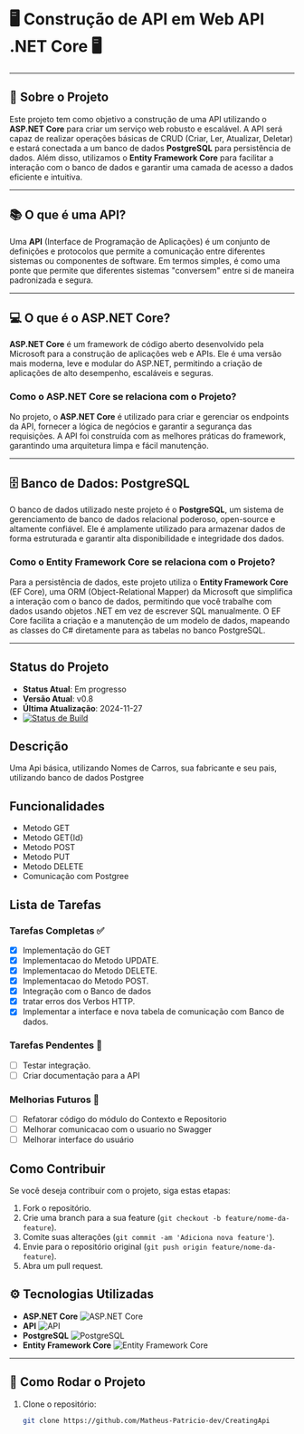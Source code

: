# 🖥️ **Construção de API em Web API .NET Core** 🖥️

---

## 🚀 Sobre o Projeto

Este projeto tem como objetivo a construção de uma API utilizando o **ASP.NET Core** para criar um serviço web robusto e escalável. A API será capaz de realizar operações básicas de CRUD (Criar, Ler, Atualizar, Deletar) e estará conectada a um banco de dados **PostgreSQL** para persistência de dados. Além disso, utilizamos o **Entity Framework Core** para facilitar a interação com o banco de dados e garantir uma camada de acesso a dados eficiente e intuitiva.

---

## 📚 O que é uma API?

Uma **API** (Interface de Programação de Aplicações) é um conjunto de definições e protocolos que permite a comunicação entre diferentes sistemas ou componentes de software. Em termos simples, é como uma ponte que permite que diferentes sistemas "conversem" entre si de maneira padronizada e segura.

---

## 💻 O que é o ASP.NET Core?

**ASP.NET Core** é um framework de código aberto desenvolvido pela Microsoft para a construção de aplicações web e APIs. Ele é uma versão mais moderna, leve e modular do ASP.NET, permitindo a criação de aplicações de alto desempenho, escaláveis e seguras.

### Como o ASP.NET Core se relaciona com o Projeto?

No projeto, o **ASP.NET Core** é utilizado para criar e gerenciar os endpoints da API, fornecer a lógica de negócios e garantir a segurança das requisições. A API foi construída com as melhores práticas do framework, garantindo uma arquitetura limpa e fácil manutenção.

---

## 🗄️ Banco de Dados: PostgreSQL

O banco de dados utilizado neste projeto é o **PostgreSQL**, um sistema de gerenciamento de banco de dados relacional poderoso, open-source e altamente confiável. Ele é amplamente utilizado para armazenar dados de forma estruturada e garantir alta disponibilidade e integridade dos dados.

### Como o Entity Framework Core se relaciona com o Projeto?

Para a persistência de dados, este projeto utiliza o **Entity Framework Core** (EF Core), uma ORM (Object-Relational Mapper) da Microsoft que simplifica a interação com o banco de dados, permitindo que você trabalhe com dados usando objetos .NET em vez de escrever SQL manualmente. O EF Core facilita a criação e a manutenção de um modelo de dados, mapeando as classes do C# diretamente para as tabelas no banco PostgreSQL.

---

## Status do Projeto
- **Status Atual**: Em progresso
- **Versão Atual**: v0.8
- **Última Atualização**: 2024-11-27
- [![Status de Build](https://img.shields.io/badge/build-passing-brightgreen)](https://ci.example.com)

## Descrição
Uma Api básica, utilizando Nomes de Carros, sua fabricante e seu pais, utilizando banco de dados Postgree

## Funcionalidades
- Metodo GET
- Metodo GET{Id}
- Metodo POST
- Metodo PUT
- Metodo DELETE
- Comunicação com Postgree

## Lista de Tarefas

### Tarefas Completas ✅
- [x] Implementação do GET
- [x] Implementacao do Metodo UPDATE.
- [x] Implementacao do Metodo DELETE.
- [x] Implementacao do Metodo POST.
- [x] Integração com o Banco de dados
- [x] tratar erros dos Verbos HTTP.
- [x] Implementar a interface e nova tabela de comunicação com Banco de dados.
 
### Tarefas Pendentes 🚧
- [ ] Testar integração.
- [ ] Criar documentação para a API

### Melhorias Futuros 🌱
- [ ] Refatorar código do módulo do Contexto e Repositorio
- [ ] Melhorar comunicacao com o usuario no Swagger
- [ ] Melhorar interface do usuário

## Como Contribuir
Se você deseja contribuir com o projeto, siga estas etapas:
1. Fork o repositório.
2. Crie uma branch para a sua feature (`git checkout -b feature/nome-da-feature`).
3. Comite suas alterações (`git commit -am 'Adiciona nova feature'`).
4. Envie para o repositório original (`git push origin feature/nome-da-feature`).
5. Abra um pull request.


## ⚙️ Tecnologias Utilizadas

- **ASP.NET Core** ![ASP.NET Core](https://img.shields.io/badge/-ASP.NET%20Core-512BD4?style=flat&logo=aspnetcore&logoColor=white)
- **API** ![API](https://img.shields.io/badge/-API-25D366?style=flat&logo=api&logoColor=white)
- **PostgreSQL** ![PostgreSQL](https://img.shields.io/badge/-PostgreSQL-336791?style=flat&logo=postgresql&logoColor=white)
- **Entity Framework Core** ![Entity Framework Core](https://img.shields.io/badge/-Entity%20Framework%20Core-7C7C7C?style=flat&logo=entitydotnet&logoColor=white)

---

## 🔧 Como Rodar o Projeto

1. Clone o repositório:
   ```bash
   git clone https://github.com/Matheus-Patricio-dev/CreatingApi

